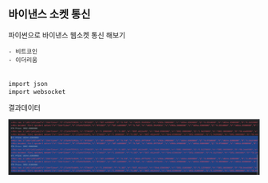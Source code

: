 ## 바이낸스 소켓 통신

 파이썬으로 바이낸스 웹소켓 통신 해보기

    - 비트코인
    - 이더리움

    
    import json
    import websocket

결과데이터

![img.png](resources/img/img.png)